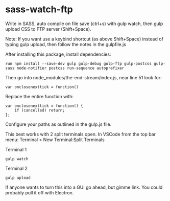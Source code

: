 # sass-watch-ftp
Write in SASS, auto compile on file save (ctrl+s) with gulp watch, then gulp upload CSS to FTP server (Shift+Space).

Note: If you want use a keybind shortcut (as above Shift+Space) instead of typing gulp upload, then follow the notes in the gulpfile.js

After installing this package, install dependencies:

	run npm install --save-dev gulp gulp-debug gulp-ftp gulp-postcss gulp-sass node-notifier postcss run-sequence autoprefixer

Then go into node_modules/the-end-stream/index.js, near line 51 look for:

	var onclosenexttick = function()
  
Replace the entire function with:

	var onclosenexttick = function() {
		if (cancelled) return;
	};

Configure your paths as outlined in the gulp.js file.

This best works with 2 split terminals open. In VSCode from the top bar menu: Terminal > New Terminal:Split Terminals

Terminal 1

	gulp watch
Terminal 2

	gulp upload

If anyone wants to turn this into a GUI go ahead, but gimme link. You could probably pull it off with Electron.
